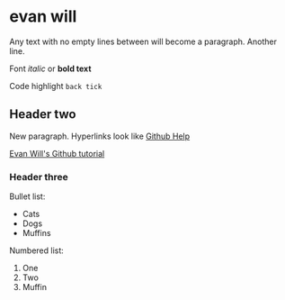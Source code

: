 # evan will

Any text with no empty lines between will become a paragraph.
Another line.

Font *italic* or **bold text**

Code highlight `back tick`

## Header two

New paragraph.
Hyperlinks look like [Github Help](https://help.github.com)

[Evan Will's Github tutorial](https://evanwill.github.io/go-go-ghpages-b/)

### Header three

Bullet list:

- Cats
- Dogs
- Muffins

Numbered list:

1. One
2. Two
6. Muffin
